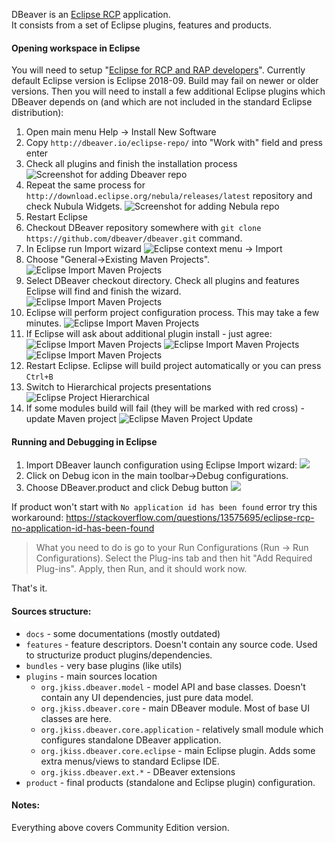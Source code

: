 DBeaver is an [Eclipse RCP](https://wiki.eclipse.org/Rich_Client_Platform) application.  
It consists from a set of Eclipse plugins, features and products.

#### Opening workspace in Eclipse

You will need to setup "<a href="https://www.eclipse.org/downloads/packages/release/2018-09/r/eclipse-ide-rcp-and-rap-developers">Eclipse for RCP and RAP developers</a>". Currently default Eclipse version is Eclipse 2018-09. Build may fail on newer or older versions.
Then you will need to install a few additional Eclipse plugins which DBeaver depends on (and which are not included in the standard Eclipse distribution):
1. Open main menu Help -> Install New Software
2. Copy `http://dbeaver.io/eclipse-repo/` into "Work with" field and press enter
3. Check all plugins and finish the installation process
![Screenshot for adding Dbeaver repo](images/development/eclipse/dbv_repo.png)
4. Repeat the same process for `http://download.eclipse.org/nebula/releases/latest` repository and check Nubula Widgets.
![Screenshot for adding Nebula repo](images/development/eclipse/nebula-repo.png)
5. Restart Eclipse
6. Checkout DBeaver repository somewhere with `git clone https://github.com/dbeaver/dbeaver.git` command.
7. In Eclipse run Import wizard
![Eclipse context menu -> Import](images/development/eclipse/context-menu-import.png)
8. Choose "General->Existing Maven Projects".  
![Eclipse Import Maven Projects](images/development/eclipse/import-maven-1.png)
9. Select DBeaver checkout directory. Check all plugins and features Eclipse will find and finish the wizard.  
![Eclipse Import Maven Projects](images/development/eclipse/import-maven-2.png)
10. Eclipse will perform project configuration process. This may take a few minutes.
![Eclipse Import Maven Projects](images/development/eclipse/import-maven-3.png)
11. If Eclipse will ask about additional plugin install - just agree:
![Eclipse Import Maven Projects](images/development/eclipse/import-maven-4.png) ![Eclipse Import Maven Projects](images/development/eclipse/import-maven-5.png) ![Eclipse Import Maven Projects](images/development/eclipse/import-maven-6.png)
12. Restart Eclipse. Eclipse will build project automatically or you can press `Ctrl+B`
13. Switch to Hierarchical projects presentations
![Eclipse Project Hierarchical](images/development/eclipse/eclipse-project-hierarchy.png)
14. If some modules build will fail (they will be marked with red cross) - update Maven project
![Eclipse Maven Project Update](images/development/eclipse/eclipse-maven-update.png)

#### Running and Debugging in Eclipse

1. Import DBeaver launch configuration using Eclipse Import wizard:
![](images/development/eclipse/import-launch-configuration.png)
2. Click on Debug icon in the main toolbar->Debug configurations.
3. Choose DBeaver.product and click Debug button
![](images/development/eclipse/debug-dialog.png)

If product won't start with `No application id has been found` error try this workaround:
https://stackoverflow.com/questions/13575695/eclipse-rcp-no-application-id-has-been-found  
> What you need to do is go to your Run Configurations (Run -> Run Configurations). Select the Plug-ins tab and then hit "Add Required Plug-ins". Apply, then Run, and it should work now.

That's it.

#### Sources structure:
- `docs` - some documentations (mostly outdated)
- `features` - feature descriptors. Doesn't contain any source code. Used to structurize product plugins/dependencies.
- `bundles` - very base plugins (like utils)
- `plugins` - main sources location
  - `org.jkiss.dbeaver.model` - model API and base classes. Doesn't contain any UI dependencies, just pure data model.
  - `org.jkiss.dbeaver.core` - main DBeaver module. Most of base UI classes are here.
  - `org.jkiss.dbeaver.core.application` - relatively small module which configures standalone DBeaver application.
  - `org.jkiss.dbeaver.core.eclipse` - main Eclipse plugin. Adds some extra menus/views to standard Eclipse IDE.
  - `org.jkiss.dbeaver.ext.*` - DBeaver extensions
- `product` - final products (standalone and Eclipse plugin) configuration.

#### Notes:
Everything above covers Community Edition version.  
